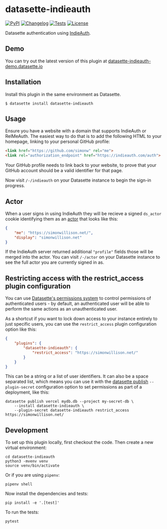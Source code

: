 # datasette-indieauth

[![PyPI](https://img.shields.io/pypi/v/datasette-indieauth.svg)](https://pypi.org/project/datasette-indieauth/)
[![Changelog](https://img.shields.io/github/v/release/simonw/datasette-indieauth?include_prereleases&label=changelog)](https://github.com/simonw/datasette-indieauth/releases)
[![Tests](https://github.com/simonw/datasette-indieauth/workflows/Test/badge.svg)](https://github.com/simonw/datasette-indieauth/actions?query=workflow%3ATest)
[![License](https://img.shields.io/badge/license-Apache%202.0-blue.svg)](https://github.com/simonw/datasette-indieauth/blob/main/LICENSE)

Datasette authentication using [IndieAuth](https://indieauth.net/).

## Demo

You can try out the latest version of this plugin at [datasette-indieauth-demo.datasette.io](https://datasette-indieauth-demo.datasette.io/-/indieauth)

## Installation

Install this plugin in the same environment as Datasette.

    $ datasette install datasette-indieauth

## Usage

Ensure you have a website with a domain that supports IndieAuth or RelMeAuth. The easiest way to do that is to add the following HTML to your homepage, linking to your personal GitHub profile:

```html
<link href="https://github.com/simonw" rel="me">
<link rel="authorization_endpoint" href="https://indieauth.com/auth">
```
Your GitHub profile needs to link back to your website, to prove that your GitHub account should be a valid identifier for that page.

Now visit `/-/indieauth` on your Datasette instance to begin the sign-in progress.

## Actor

When a user signs in using IndieAuth they will be recieve a signed `ds_actor` cookie identifying them as an [actor](https://docs.datasette.io/en/stable/authentication.html#actors) that looks like this:

```json
{
    "me": "https://simonwillison.net/",
    "display": "simonwillison.net"
}
```

If the IndieAuth server returned additional `"profile"` fields those will be merged into the actor. You can visit `/-/actor` on your Datasette instance to see the full actor you are currently signed in as.

## Restricting access with the restrict_access plugin configuration

You can use [Datasette's permissions system](https://docs.datasette.io/en/stable/authentication.html#permissions) to control permissions of authenticated users - by default, an authenticated user will be able to perform the same actions as an unauthenticated user.

As a shortcut if you want to lock down access to your instance entirely to just specific users, you can use the `restrict_access` plugin configuration option like this:

```json
{
    "plugins": {
        "datasette-indieauth": {
            "restrict_access": "https://simonwillison.net/"
        }
    }
}
```

This can be a string or a list of user identifiers. It can also be a space separated list, which means you can use it with the [datasette publish](https://docs.datasette.io/en/stable/publish.html#datasette-publish) `--plugin-secret` configuration option to set permissions as part of a deployment, like this:
```
datasette publish vercel mydb.db --project my-secret-db \
    --install datasette-indieauth \
    --plugin-secret datasette-indieauth restrict_access https://simonwillison.net/
```
## Development

To set up this plugin locally, first checkout the code. Then create a new virtual environment:

    cd datasette-indieauth
    python3 -mvenv venv
    source venv/bin/activate

Or if you are using `pipenv`:

    pipenv shell

Now install the dependencies and tests:

    pip install -e '.[test]'

To run the tests:

    pytest
